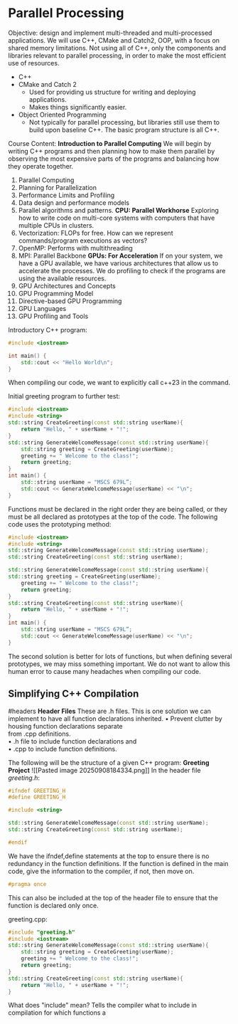 # Parallel Processing

Objective: design and implement multi-threaded and multi-processed applications. 
We will use C++, CMake and Catch2, OOP, with a focus on shared memory limitations. 
Not using all of C++, only the components and libraries relevant to parallel processing, in order to make the most efficient use of resources. 
- C++ 
- CMake and Catch 2
	- Used for providing us structure for writing and deploying applications. 
	- Makes things significantly easier. 
- Object Oriented Programming
	- Not typically for parallel processing, but libraries still use them to build upon baseline C++. The basic program structure is all C++.

Course Content:
 **Introduction to Parallel Computing**
 We will begin by writing C++ programs and then planning how to make them parallel by observing the most expensive parts of the programs and balancing how they operate together. 
1. Parallel Computing
2. Planning for Parallelization
3. Performance Limits and Profiling
4. Data design and performance models
5. Parallel algorithms and patterns.
**CPU: Parallel Workhorse**
Exploring how to write code on multi-core systems with computers that have multiple CPUs in clusters.
6. Vectorization: FLOPs for free. How can we represent commands/program executions as vectors?
7. OpenMP: Performs with multithreading
8. MPI: Parallel Backbone
**GPUs: For Acceleration**
If on your system, we have a GPU available, we have various architectures that allow us to accelerate the processes. We do profiling to check if the programs are using the available resources. 
9. GPU Architectures and Concepts
10. GPU Programming Model
11. Directive-based GPU Programming
12. GPU Languages
13. GPU Profiling and Tools 

Introductory C++ program:
```c++
#include <iostream>

int main() {
    std::cout << "Hello World\n";
}

```
When compiling our code, we want to explicitly call c++23 in the command. 

Initial greeting program to further test:
```c++
#include <iostream>  
#include <string>  
std::string CreateGreeting(const std::string userName){  
	return "Hello, " + userName + "!";  
}  
std::string GenerateWelcomeMessage(const std::string userName){  
	std::string greeting = CreateGreeting(userName);  
	greeting += " Welcome to the class!";  
	return greeting;  
}  
int main() {  
	std::string userName = "MSCS 679L”;  
	std::cout << GenerateWelcomeMessage(userName) << "\n";  
}
```
Functions must be declared in the right order they are being called, or they must be all declared as prototypes at the top of the code. 
The following code uses the prototyping method:
```C++
#include <iostream>  
#include <string>  
std::string GenerateWelcomeMessage(const std::string userName);  
std::string CreateGreeting(const std::string userName);  

std::string GenerateWelcomeMessage(const std::string userName){  
std::string greeting = CreateGreeting(userName);  
	greeting += " Welcome to the class!";  
	return greeting;  
}  
std::string CreateGreeting(const std::string userName){  
	return "Hello, " + userName + "!";  
}  
int main() {  
	std::string userName = "MSCS 679L”;  
	std::cout << GenerateWelcomeMessage(userName) << "\n";  
}
```
The second solution is better for lots of functions, but when defining several prototypes, we may miss something important. We do not want to allow this human error to cause many headaches when compiling our code. 

## Simplifying C++ Compilation
#headers
**Header Files**
These are .h files. This is one solution we can implement to have all function declarations inherited. 
• Prevent clutter by housing function declarations separate  
from .cpp definitions.  
	• .h file to include function declarations and  
	• .cpp to include function definitions.

The following will be the structure of a given C++ program:
**Greeting Project**
![[Pasted image 20250908184334.png]]
In the header file *greeting.h*:
```C++
#ifndef GREETING_H  
#define GREETING_H  

#include <string>  

std::string GenerateWelcomeMessage(const std::string userName);  
std::string CreateGreeting(const std::string userName);  

#endif
```
We have the ifndef,define statements at the top to ensure there is no redundancy in the function definitions. If the function is defined in the main code, give the information to the compiler, if not, then move on. 

```C++
#pragma once
```
This can also be included at the top of the header file to ensure that the function is declared only once. 

greeting.cpp:
```C++
#include "greeting.h"  
#include <iostream>  
std::string GenerateWelcomeMessage(const std::string userName){  
	std::string greeting = CreateGreeting(userName);  
	greeting += " Welcome to the class!";  
	return greeting;  
}  
std::string CreateGreeting(const std::string userName){  
	return "Hello, " + userName + "!";  
}
```
What does "include" mean? Tells the compiler what to include in compilation for which functions a
